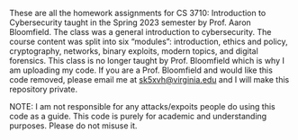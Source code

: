 These are all the homework assignments for CS 3710: Introduction to Cybersecurity taught in the Spring 2023 semester by Prof. Aaron Bloomfield. The class was a general introduction to cybersecurity. The course content was split into six “modules”: introduction, ethics and policy, cryptography, networks, binary exploits, modern topics, and digital forensics. This class is no longer taught by Prof. Bloomfield which is why I am uploading my code. If you are a Prof. Bloomfield and would like this code removed, please email me at sk5xvh@virginia.edu and I will make this repository private.

NOTE: I am not responsible for any attacks/expoits people do using this code as a guide. This code is purely for academic and understanding purposes. Please do not misuse it. 

